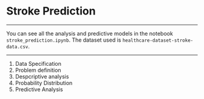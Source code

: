 # Stroke Prediction

---

You can see all the analysis and predictive models in the notebook `stroke_prediction.ipynb`. The dataset used is `healthcare-dataset-stroke-data.csv`.

---

1. Data Specification
2. Problem definition 
3. Despcriptive analysis
4. Probability Distribution
5. Predictive Analysis